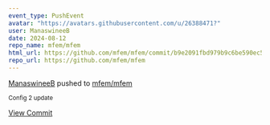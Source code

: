 ```yaml
---
event_type: PushEvent
avatar: "https://avatars.githubusercontent.com/u/26388471?"
user: ManaswineeB
date: 2024-08-12
repo_name: mfem/mfem
html_url: https://github.com/mfem/mfem/commit/b9e2091fbd979b9c6be590ec5c9c1f686c4c6ef3
repo_url: https://github.com/mfem/mfem
---
```


<a href='https://github.com/ManaswineeB' target='_blank'>ManaswineeB</a> pushed to <a href='https://github.com/mfem/mfem' target='_blank'>mfem/mfem</a>

<small>Config 2 update</small>

<a href='https://github.com/mfem/mfem/commit/b9e2091fbd979b9c6be590ec5c9c1f686c4c6ef3' target='_blank'>View Commit</a>